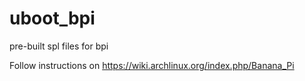 # uboot_bpi
pre-built spl files for bpi

Follow instructions on
https://wiki.archlinux.org/index.php/Banana_Pi

